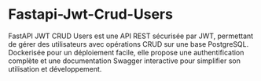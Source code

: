 # Fastapi-Jwt-Crud-Users
FastAPI JWT CRUD Users est une API REST sécurisée par JWT, permettant de gérer des utilisateurs avec opérations CRUD sur une base PostgreSQL. Dockerisée pour un déploiement facile, elle propose une authentification complète et une documentation Swagger interactive pour simplifier son utilisation et développement.
